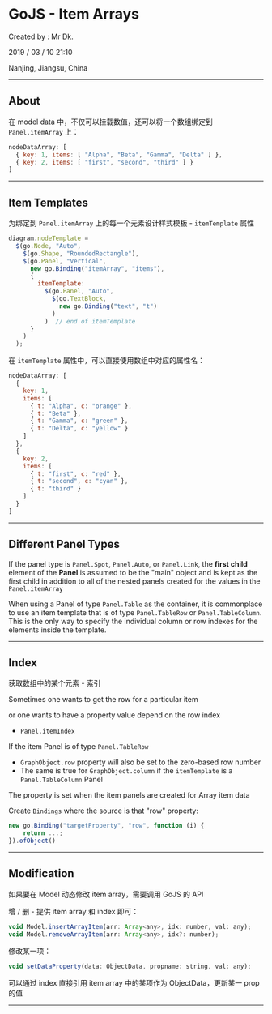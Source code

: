 # GoJS - Item Arrays

Created by : Mr Dk.

2019 / 03 / 10 21:10

Nanjing, Jiangsu, China

---

## About

在 model data 中，不仅可以挂载数值，还可以将一个数组绑定到 `Panel.itemArray` 上：

```javascript
nodeDataArray: [
  { key: 1, items: [ "Alpha", "Beta", "Gamma", "Delta" ] },
  { key: 2, items: [ "first", "second", "third" ] }
]
```

---

## Item Templates

为绑定到 `Panel.itemArray` 上的每一个元素设计样式模板 - `itemTemplate` 属性

```javascript
diagram.nodeTemplate =
  $(go.Node, "Auto",
    $(go.Shape, "RoundedRectangle"),
    $(go.Panel, "Vertical",
      new go.Binding("itemArray", "items"),
      {
        itemTemplate:
          $(go.Panel, "Auto",
            $(go.TextBlock,
              new go.Binding("text", "t")
            )
          )  // end of itemTemplate
      }
    )
  );
```

在 `itemTemplate` 属性中，可以直接使用数组中对应的属性名：

```javascript
nodeDataArray: [
  {
    key: 1,
    items: [
      { t: "Alpha", c: "orange" },
      { t: "Beta" },
      { t: "Gamma", c: "green" },
      { t: "Delta", c: "yellow" }
    ]
  },
  {
    key: 2,
    items: [
      { t: "first", c: "red" },
      { t: "second", c: "cyan" },
      { t: "third" }
    ]
  }
]
```

---

## Different Panel Types

If the panel type is `Panel.Spot`, `Panel.Auto`, or `Panel.Link`, the __first child__ element of the __Panel__ is assumed to be the "main" object and is kept as the first child in addition to all of the nested panels created for the values in the `Panel.itemArray`

When using a Panel of type `Panel.Table` as the container, it is commonplace to use an item template that is of type `Panel.TableRow` or `Panel.TableColumn`. This is the only way to specify the individual column or row indexes for the elements inside the template.

---

## Index

获取数组中的某个元素 - 索引

Sometimes one wants to get the row for a particular item

or one wants to have a property value depend on the row index

* `Panel.itemIndex`

If the item Panel is of type `Panel.TableRow`

* `GraphObject.row` property will also be set to the zero-based row number
* The same is true for `GraphObject.column` if the `itemTemplate` is a `Panel.TableColumn` Panel

The property is set when the item panels are created for Array item data

Create `Bindings` where the source is that "row" property: 

```javascript
new go.Binding("targetProperty", "row", function (i) {
    return ...;
}).ofObject()
```

---

## Modification

如果要在 Model 动态修改 item array，需要调用 GoJS 的 API

增 / 删 - 提供 item array 和 index 即可：

```javascript
void Model.insertArrayItem(arr: Array<any>, idx: number, val: any);
void Model.removeArrayItem(arr: Array<any>, idx?: number);
```

修改某一项：

```javascript
void setDataProperty(data: ObjectData, propname: string, val: any);
```

可以通过 index 直接引用 item array 中的某项作为 ObjectData，更新某一 prop 的值

---

